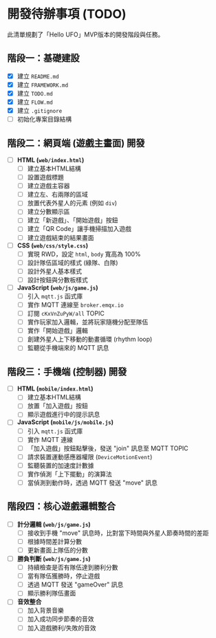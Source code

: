 # 開發待辦事項 (TODO)

此清單規劃了「Hello UFO」MVP版本的開發階段與任務。

## 階段一：基礎建設

-   [x] 建立 `README.md`
-   [x] 建立 `FRAMEWORK.md`
-   [x] 建立 `TODO.md`
-   [x] 建立 `FLOW.md`
-   [x] 建立 `.gitignore`
-   [ ] 初始化專案目錄結構

## 階段二：網頁端 (遊戲主畫面) 開發

-   [ ] **HTML (`web/index.html`)**
    -   [ ] 建立基本HTML結構
    -   [ ] 設置遊戲標題
    -   [ ] 建立遊戲主容器
    -   [ ] 建立左、右兩隊的區域
    -   [ ] 放置代表外星人的元素 (例如 `div`)
    -   [ ] 建立分數顯示區
    -   [ ] 建立「新遊戲」、「開始遊戲」按鈕
    -   [ ] 建立「QR Code」讓手機掃描加入遊戲
    -   [ ] 建立遊戲結束的結果畫面
-   [ ] **CSS (`web/css/style.css`)**
    -   [ ] 實現 RWD，設定 `html`, `body` 寬高為 100%
    -   [ ] 設計隊伍區域的樣式 (綠隊、白隊)
    -   [ ] 設計外星人基本樣式
    -   [ ] 設計按鈕與分數板樣式
-   [ ] **JavaScript (`web/js/game.js`)**
    -   [ ] 引入 `mqtt.js` 函式庫
    -   [ ] 實作 MQTT 連線至 `broker.emqx.io`
    -   [ ] 訂閱 `cKxVnZuPyW/all` TOPIC
    -   [ ] 實作玩家加入邏輯，並將玩家隨機分配至隊伍
    -   [ ] 實作「開始遊戲」邏輯
    -   [ ] 創建外星人上下移動的動畫循環 (rhythm loop)
    -   [ ] 監聽從手機端來的 MQTT 訊息

## 階段三：手機端 (控制器) 開發

-   [ ] **HTML (`mobile/index.html`)**
    -   [ ] 建立基本HTML結構
    -   [ ] 放置「加入遊戲」按鈕
    -   [ ] 顯示遊戲進行中的提示訊息
-   [ ] **JavaScript (`mobile/js/mobile.js`)**
    -   [ ] 引入 `mqtt.js` 函式庫
    -   [ ] 實作 MQTT 連線
    -   [ ] 「加入遊戲」按鈕點擊後，發送 "join" 訊息至 MQTT TOPIC
    -   [ ] 請求裝置運動感應器權限 (`DeviceMotionEvent`)
    -   [ ] 監聽裝置的加速度計數據
    -   [ ] 實作偵測「上下擺動」的演算法
    -   [ ] 當偵測到動作時，透過 MQTT 發送 "move" 訊息

## 階段四：核心遊戲邏輯整合

-   [ ] **計分邏輯 (`web/js/game.js`)**
    -   [ ] 接收到手機 "move" 訊息時，比對當下時間與外星人節奏時間的差距
    -   [ ] 根據時間差計算分數
    -   [ ] 更新畫面上隊伍的分數
-   [ ] **勝負判斷 (`web/js/game.js`)**
    -   [ ] 持續檢查是否有隊伍達到勝利分數
    -   [ ] 當有隊伍獲勝時，停止遊戲
    -   [ ] 透過 MQTT 發送 "gameOver" 訊息
    -   [ ] 顯示勝利隊伍畫面
-   [ ] **音效整合**
    -   [ ] 加入背景音樂
    -   [ ] 加入成功同步節奏的音效
    -   [ ] 加入遊戲勝利/失敗的音效 